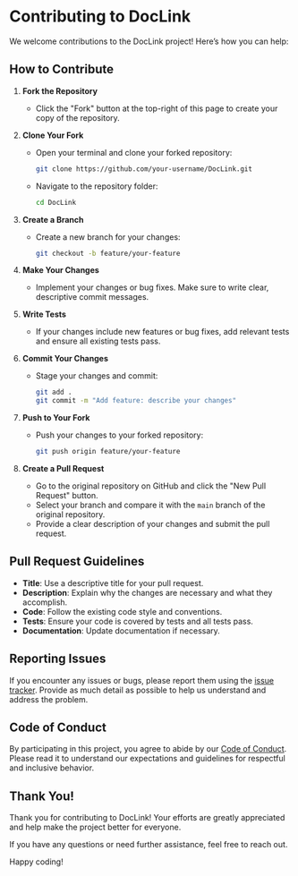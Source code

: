 # Contributing to DocLink

We welcome contributions to the DocLink project! Here’s how you can help:

## How to Contribute

1. **Fork the Repository**
   - Click the "Fork" button at the top-right of this page to create your copy of the repository.

2. **Clone Your Fork**
   - Open your terminal and clone your forked repository:
     ```bash
     git clone https://github.com/your-username/DocLink.git
     ```
   - Navigate to the repository folder:
     ```bash
     cd DocLink
     ```

3. **Create a Branch**
   - Create a new branch for your changes:
     ```bash
     git checkout -b feature/your-feature
     ```

4. **Make Your Changes**
   - Implement your changes or bug fixes. Make sure to write clear, descriptive commit messages.

5. **Write Tests**
   - If your changes include new features or bug fixes, add relevant tests and ensure all existing tests pass.

6. **Commit Your Changes**
   - Stage your changes and commit:
     ```bash
     git add .
     git commit -m "Add feature: describe your changes"
     ```

7. **Push to Your Fork**
   - Push your changes to your forked repository:
     ```bash
     git push origin feature/your-feature
     ```

8. **Create a Pull Request**
   - Go to the original repository on GitHub and click the "New Pull Request" button.
   - Select your branch and compare it with the `main` branch of the original repository.
   - Provide a clear description of your changes and submit the pull request.

## Pull Request Guidelines

- **Title**: Use a descriptive title for your pull request.
- **Description**: Explain why the changes are necessary and what they accomplish.
- **Code**: Follow the existing code style and conventions.
- **Tests**: Ensure your code is covered by tests and all tests pass.
- **Documentation**: Update documentation if necessary.

## Reporting Issues

If you encounter any issues or bugs, please report them using the [issue tracker](https://github.com/yashovardhn/DocLink/issues). Provide as much detail as possible to help us understand and address the problem.

## Code of Conduct

By participating in this project, you agree to abide by our [Code of Conduct](CODE_OF_CONDUCT.md). Please read it to understand our expectations and guidelines for respectful and inclusive behavior.

## Thank You!

Thank you for contributing to DocLink! Your efforts are greatly appreciated and help make the project better for everyone.

If you have any questions or need further assistance, feel free to reach out.

Happy coding!

